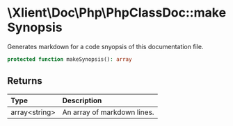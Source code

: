 # \\Xlient\\Doc\\Php\\PhpClassDoc::makeSynopsis

Generates markdown for a code snyopsis of this documentation file.

```php
protected function makeSynopsis(): array
```

## Returns

| Type | Description |
| :--- | :--- |
| array\<string\> | An array of markdown lines. |